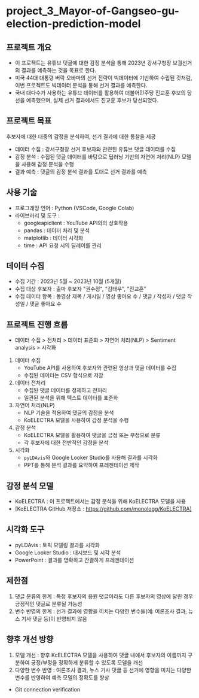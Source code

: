 # project_3_Mayor-of-Gangseo-gu-election-prediction-model

## 프로젝트 개요
- 이 프로젝트는 유튜브 댓글에 대한 감정 분석을 통해 2023년 강서구청장 보궐선거의 결과를 예측하는 것을 목표로 한다.
- 미국 44대 대통령 버락 오바마의 선거 전략이 빅데이터에 기반하여 수립된 것처럼, 이번 프로젝트도 빅데이터 분석을 통해 선거 결과를 예측한다.
- 국내 대다수가 사용하는 유튜브 데이터를 활용하여 더불어민주당 진교훈 후보의 당선을 예측했으며, 실제 선거 결과에서도 진교훈 후보가 당선되었다.

## 프로젝트 목표
후보자에 대한 대중의 감정을 분석하여, 선거 결과에 대한 통찰을 제공
- 데이터 수집 : 강서구청장 선거 후보자와 관련된 유튜브 댓글 데이터를 수집
- 감정 분석 : 수집된 댓글 데이터를 바탕으로 딥러닝 기반의 자연어 처리(NLP) 모델을 사용해 감정 분석을 수행
- 결과 예측 : 댓글의 감정 분석 결과를 토대로 선거 결과를 예측

## 사용 기술
- 프로그래밍 언어 : Python (VSCode, Google Colab)
- 라이브러리 및 도구 :
  - googleapiclient : YouTube API와의 상호작용
  - pandas : 데이터 처리 및 분석
  - matplotlib : 데이터 시각화
  - time : API 요청 시의 딜레이를 관리

## 데이터 수집
- 수집 기간 : 2023년 5월 ~ 2023년 10월 (5개월)
- 수집 대상 후보자 : 출마 후보자 "권수정", "김태우", "진교훈"
- 수집 데이터 항목 : 동영상 제목 / 게시일 / 영상 좋아요 수 / 댓글 / 작성자 / 댓글 작성일 / 댓글 좋아요 수

## 프로젝트 진행 흐름
- 데이터 수집 > 전처리 > 데이터 표준화 > 자연어 처리(NLP) > Sentiment analysis > 시각화

1. 데이터 수집
   - YouTube API를 사용하여 후보자와 관련된 영상과 댓글 데이터를 수집
   - 수집된 데이터는 CSV 형식으로 저장
2. 데이터 전처리
   - 수집된 댓글 데이터를 정제하고 전처리
   - 일관된 분석을 위해 텍스트 데이터를 표준화
3. 자연어 처리(NLP)
   - NLP 기술을 적용하여 댓글의 감정을 분석
   - KoELECTRA 모델을 사용하여 감정 분석을 수행
4. 감정 분석
   - KoELECTRA 모델을 활용하여 댓글을 긍정 또는 부정으로 분류
   - 각 후보자에 대한 전반적인 감정을 분석
5. 시각화
   - `pyLDAvis`와 Google Looker Studio를 사용해 결과를 시각화
   - PPT를 통해 분석 결과를 요약하여 프레젠테이션 제작

## 감정 분석 모델
- KoELECTRA : 이 프로젝트에서는 감정 분석을 위해 KoELECTRA 모델을 사용
- [KoELECTRA GitHub 저장소 : https://github.com/monologg/KoELECTRA]

## 시각화 도구
- pyLDAvis : 토픽 모델링 결과를 시각화
- Google Looker Studio : 대시보드 및 시각 분석
- PowerPoint : 결과를 명확하고 간결하게 프레젠테이션

## 제한점
1. 댓글 분류의 한계 : 특정 후보자의 응원 댓글이라도 다른 후보자의 영상에 달린 경우 긍정적인 댓글로 분류될 가능성
2. 변수 반영의 한계 : 선거 결과에 영향을 미치는 다양한 변수들(예: 여론조사 결과, 뉴스 기사 댓글 등)이 반영되지 않음

## 향후 개선 방향
1. 모델 개선 : 향후 KcELECTRA 모델을 사용하여 댓글 내에서 후보자의 이름까지 구분하여 긍정/부정을 정확하게 분류할 수 있도록 모델을 개선
2. 다양한 변수 반영 : 여론조사 결과, 뉴스 기사 댓글 등 선거에 영향을 미치는 다양한 변수를 반영하여 예측 모델의 정확도를 향상
- Git connection verification
